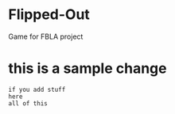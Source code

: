 # Flipped-Out
 Game for FBLA project


# this is a sample change
```
if you add stuff
here
all of this
```